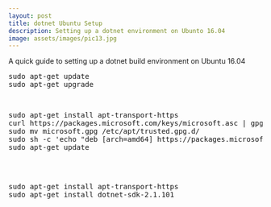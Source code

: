 ```yaml
---
layout: post
title: dotnet Ubuntu Setup
description: Setting up a dotnet environment on Ubunto 16.04
image: assets/images/pic13.jpg
---
```




A quick guide to setting up a dotnet build environment on Ubuntu 16.04
<pre>
sudo apt-get update
sudo apt-get upgrade 
</pre>
<br>
<pre>
sudo apt-get install apt-transport-https
curl https://packages.microsoft.com/keys/microsoft.asc | gpg --deamor > microsoft.gpg
sudo mv microsoft.gpg /etc/apt/trusted.gpg.d/
sudo sh -c 'echo "deb [arch=amd64] https://packages.microsoft.com/repos/microsoft-ubuntu-xenial-prod xenial main" > /etc/apt/sources.list.d/dotnetdev.list'
sudo apt-get update

<br>
<pre>
sudo apt-get install apt-transport-https
sudo apt-get install dotnet-sdk-2.1.101
</pre>

